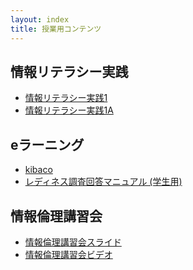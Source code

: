 ```yaml
---
layout: index
title: 授業用コンテンツ
---
```


情報リテラシー実践
------------------

* [情報リテラシー実践1](./1/)
* [情報リテラシー実践1A](./1a/)

eラーニング
-----------

* [kibaco](https://kibaco.tmu.ac.jp/portal?f=infolit)
* [レディネス調査回答マニュアル (学生用)](./readiness/student.html)

情報倫理講習会
--------------

* [情報倫理講習会スライド](./infoethics/infomation_ethics.pdf)
* [情報倫理講習会ビデオ](./infoethics/)

